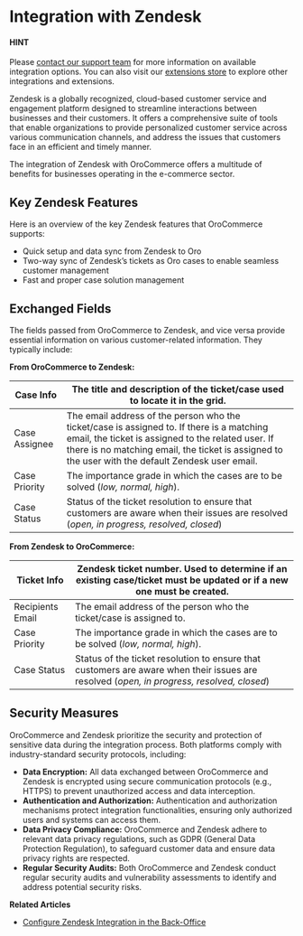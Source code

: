 <a id="integrations-customer-support-zendesk"></a>

# Integration with Zendesk

#### HINT
Please <a href="https://oroinc.com/contact-us/" target="_blank">contact our support team</a> for more information on available integration options. You can also visit our <a href="https://extensions.oroinc.com/" target="_blank">extensions store</a> to explore other integrations and extensions.

Zendesk is a globally recognized, cloud-based customer service and engagement platform designed to streamline interactions between businesses and their customers. It offers a comprehensive suite of tools that enable organizations to provide personalized customer service across various communication channels, and address the issues that customers face in an efficient and timely manner.

The integration of Zendesk with OroCommerce offers a multitude of benefits for businesses operating in the e-commerce sector.

## Key Zendesk Features

Here is an overview of the key Zendesk features that OroCommerce supports:

* Quick setup and data sync from Zendesk to Oro
* Two-way sync of Zendesk’s tickets as Oro cases to enable seamless customer management
* Fast and proper case solution management

## Exchanged Fields

The fields passed from OroCommerce to Zendesk, and vice versa provide essential information on various customer-related information. They typically include:

**From OroCommerce to Zendesk:**

| Case Info     | The title and description of the ticket/case used to locate it in the grid.                                                                                                                                                                          |
|---------------|------------------------------------------------------------------------------------------------------------------------------------------------------------------------------------------------------------------------------------------------------|
| Case Assignee | The email address of the person who the ticket/case is assigned to. If there is a matching email, the ticket is assigned to the related user. If there is no matching email, the ticket is assigned to the user with the default Zendesk user email. |
| Case Priority | The importance grade in which the cases are to be solved (*low, normal, high*).                                                                                                                                                                      |
| Case Status   | Status of the ticket resolution to ensure that customers are aware when their issues are resolved (*open, in progress, resolved, closed*)                                                                                                            |

**From Zendesk to OroCommerce:**

| Ticket Info      | Zendesk ticket number. Used to determine if an existing case/ticket must be updated or if a new one must be created.                      |
|------------------|-------------------------------------------------------------------------------------------------------------------------------------------|
| Recipients Email | The email address of the person who the ticket/case is assigned to.                                                                       |
| Case Priority    | The importance grade in which the cases are to be solved (*low, normal, high*).                                                           |
| Case Status      | Status of the ticket resolution to ensure that customers are aware when their issues are resolved (*open, in progress, resolved, closed*) |

## Security Measures

OroCommerce and Zendesk prioritize the security and protection of sensitive data during the integration process. Both platforms comply with industry-standard security protocols, including:

- **Data Encryption:** All data exchanged between OroCommerce and Zendesk is encrypted using secure communication protocols (e.g., HTTPS) to prevent unauthorized access and data interception.
- **Authentication and Authorization:** Authentication and authorization mechanisms protect integration functionalities, ensuring only authorized users and systems can access them.
- **Data Privacy Compliance:** OroCommerce and Zendesk adhere to relevant data privacy regulations, such as GDPR (General Data Protection Regulation), to safeguard customer data and ensure data privacy rights are respected.
- **Regular Security Audits:** Both OroCommerce and Zendesk conduct regular security audits and vulnerability assessments to identify and address potential security risks.

**Related Articles**

* [Configure Zendesk Integration in the Back-Office](../../../back-office/system/integrations/zendesk-integration.md#user-guide-zendesk-integration)
